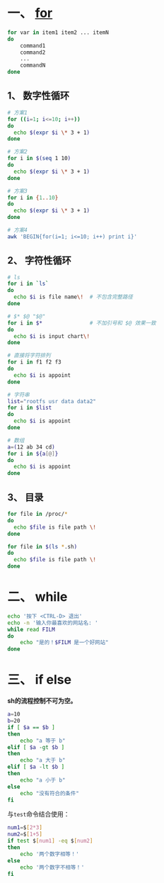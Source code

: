 # 一、 [for](https://blog.csdn.net/babyfish13/article/details/52981110)
```sh
for var in item1 item2 ... itemN
do
    command1
    command2
    ...
    commandN
done
```

## 1、 数字性循环
```sh
# 方案1
for ((i=1; i<=10; i++))
do
  echo $(expr $i \* 3 + 1)
done

# 方案2
for i in $(seq 1 10)
do
  echo $(expr $i \* 3 + 1)
done

# 方案3
for i in {1..10}
do
  echo $(expr $i \* 3 + 1)
done

# 方案4
awk 'BEGIN{for(i=1; i<=10; i++) print i}'
```

## 2、 字符性循环
```sh
# ls
for i in `ls`
do
  echo $i is file name\!  # 不包含完整路径
done

# $* $@ "$@"
for i in $*               # 不加引号和 $@ 效果一致
do
  echo $i is input chart\!
done

# 直接将字符排列
for i in f1 f2 f3
do
  echo $i is appoint
done

# 字符串
list="rootfs usr data data2"
for i in $list
do
  echo $i is appoint
done

# 数组
a=(12 ab 34 cd)
for i in ${a[@]}
do
  echo $i is appoint
done
```

## 3、 目录
```sh
for file in /proc/*
do
  echo $file is file path \!
done

for file in $(ls *.sh)
do
  echo $file is file path \!
done
```

# 二、 while
```sh
echo '按下 <CTRL-D> 退出'
echo -n '输入你最喜欢的网站名: '
while read FILM
do
    echo "是的！$FILM 是一个好网站"
done
```

# 三、 if else
**sh的流程控制不可为空。**  

```sh
a=10
b=20
if [ $a == $b ]
then
    echo "a 等于 b"
elif [ $a -gt $b ]
then
    echo "a 大于 b"
elif [ $a -lt $b ]
then
    echo "a 小于 b"
else
    echo "没有符合的条件"
fi
```

与`test`命令结合使用：  
```sh
num1=$[2*3]
num2=$[1+5]
if test $[num1] -eq $[num2]
then
    echo '两个数字相等！'
else
    echo '两个数字不相等！'
fi
```
